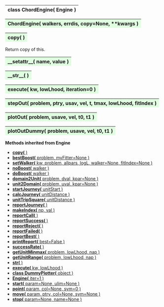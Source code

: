 ---
---


<a name="ChordEngine"></a>
<table><thead background-color=#FFE0E0; width=100%><tr><th text-align=left>
<strong>class ChordEngine(</strong> Engine )
</th></tr></thead></table>

<b></b>
<b></b>

<a name="ChordEngine"></a>
<table><thead style="background-color:#E0FFE0; width:100%"><tr><th text-align=left>
<strong>ChordEngine(</strong> walkers, errdis, copy=None, **kwargs ) 
</th></tr></thead></table>

<b></b>

<a name="copy"></a>
<table><thead style="background-color:#E0FFE0; width:100%"><tr><th text-align=left>
<strong>copy(</strong> )
</th></tr></thead></table>

Return copy of this. 

<a name="__setattr__"></a>
<table><thead style="background-color:#E0FFE0; width:100%"><tr><th text-align=left>
<strong>__setattr__(</strong> name, value )
</th></tr></thead></table>


<a name="__str__"></a>
<table><thead style="background-color:#E0FFE0; width:100%"><tr><th text-align=left>
<strong>__str__(</strong> )
</th></tr></thead></table>
<a name="execute"></a>
<table><thead style="background-color:#E0FFE0; width:100%"><tr><th text-align=left>
<strong>execute(</strong> kw, lowLhood, iteration=0 )
</th></tr></thead></table>

<b></b>
<b></b>

<a name="stepOut"></a>
<table><thead style="background-color:#E0FFE0; width:100%"><tr><th text-align=left>
<strong>stepOut(</strong> problem, ptry, usav, vel, t, tmax, lowLhood, fitIndex ) 
</th></tr></thead></table>


<a name="plotOut"></a>
<table><thead style="background-color:#E0FFE0; width:100%"><tr><th text-align=left>
<strong>plotOut(</strong> problem, usave, vel, t0, t1 ) 
</th></tr></thead></table>
<a name="plotOutDummy"></a>
<table><thead style="background-color:#E0FFE0; width:100%"><tr><th text-align=left>
<strong>plotOutDummy(</strong> problem, usave, vel, t0, t1 ) 
</th></tr></thead></table>

<thead style="background-color:#FFD0Do; width:100%"><tr><th text-align=left>
<strong>Methods inherited from Engine</strong></th></tr></thead>



* [<strong>copy(</strong> )](./Engine.md#copy)
* [<strong>bestBoost(</strong> problem, myFitter=None ) ](./Engine.md#bestBoost)
* [<strong>setWalker(</strong> kw, problem, allpars, logL, walker=None, fitIndex=None ) ](./Engine.md#setWalker)
* [<strong>noBoost(</strong> walker ) ](./Engine.md#noBoost)
* [<strong>doBoost(</strong> walker ) ](./Engine.md#doBoost)
* [<strong>domain2Unit(</strong> problem, dval, kpar=None ) ](./Engine.md#domain2Unit)
* [<strong>unit2Domain(</strong> problem, uval, kpar=None ) ](./Engine.md#unit2Domain)
* [<strong>startJourney(</strong> unitStart ) ](./Engine.md#startJourney)
* [<strong>calcJourney(</strong> unitDistance ) ](./Engine.md#calcJourney)
* [<strong>unitTripSquare(</strong> unitDistance ) ](./Engine.md#unitTripSquare)
* [<strong>reportJourney(</strong> ) ](./Engine.md#reportJourney)
* [<strong>makeIndex(</strong> np, val ) ](./Engine.md#makeIndex)
* [<strong>reportCall(</strong> )](./Engine.md#reportCall)
* [<strong>reportSuccess(</strong> )](./Engine.md#reportSuccess)
* [<strong>reportReject(</strong> )](./Engine.md#reportReject)
* [<strong>reportFailed(</strong> )](./Engine.md#reportFailed)
* [<strong>reportBest(</strong> )](./Engine.md#reportBest)
* [<strong>printReport(</strong> best=False ) ](./Engine.md#printReport)
* [<strong>successRate(</strong> ) ](./Engine.md#successRate)
* [<strong>getUnitMinmax(</strong> problem, lowLhood, nap ) ](./Engine.md#getUnitMinmax)
* [<strong>getUnitRange(</strong> problem, lowLhood, nap ) ](./Engine.md#getUnitRange)
* [<strong>__str__(</strong> ) ](./Engine.md#__str__)
* [<strong>execute(</strong> kw, lowLhood )](./Engine.md#execute)
* [<strong>class DummyPlotter(</strong> object ) ](./Engine.md#DummyPlotter)
* [<strong>Engine(</strong> iter=1 ) ](./Engine.md#Engine)
* [<strong>start(</strong> param=None, ulim=None )](./Engine.md#start)
* [<strong>point(</strong> param, col=None, sym=0 )](./Engine.md#point)
* [<strong>move(</strong> param, ptry, col=None, sym=None )](./Engine.md#move)
* [<strong>stop(</strong> param=None, name=None )](./Engine.md#stop)

